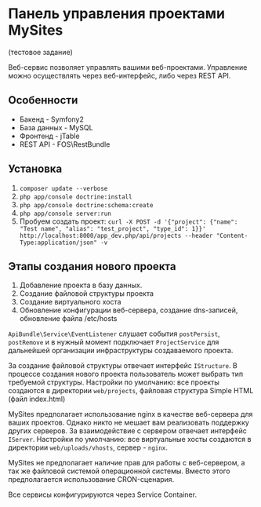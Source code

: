Панель управления проектами MySites
========================

(тестовое задание)

Веб-сервис позволяет управлять вашими веб-проектами. 
Управление можно осуществлять через веб-интерфейс, либо через REST API.

Особенности
--------------
* Бакенд - Symfony2
* База данных - MySQL
* Фронтенд - jTable
* REST API - FOS\RestBundle

Установка
--------------

1. `composer update --verbose`
2. `php app/console doctrine:install`
3. `php app/console doctrine:schema:create`
4. `php app/console server:run`
5. Пробуем создать проект: `curl -X POST -d '{"project": {"name": "Test name", "alias": "test_project", "type_id": 1}}' http://localhost:8000/app_dev.php/api/projects --header "Content-Type:application/json" -v`

Этапы создания нового проекта
--------------
1. Добавление проекта в базу данных.
2. Создание файловой структуры проекта
3. Создание виртуального хоста
4. Обновление конфигурации веб-сервера, создание dns-записей, обновление файла /etc/hosts

`ApiBundle\Service\EventListener` слушает события `postPersist`, `postRemove` и в нужный 
момент подключает `ProjectService` для дальнейшей организации инфраструктуры создаваемого проекта. 

За создание файловой структуры отвечает интерфейс `IStructure`. В процессе создания нового проекта пользователь может выбрать тип требуемой структуры.
Настройки по умолчанию: все проекты создаются в директории `web/projects`, файловая структура Simple HTML (файл index.html)

MySites предполагает использование nginx в качестве веб-сервера для ваших проектов.
Однако никто не мешает вам реализовать поддержку других серверов. За взаимодействие с сервером отвечает интерфейс `IServer`.
Настройки по умолчанию: все виртуальные хосты создаются в директории `web/uploads/vhosts`, сервер - `nginx`.

MySites не предполагает наличие прав для работы с веб-сервером, а так же файловой системой операционной системы. Вместо этого предполагается использование CRON-сценария.

Все сервисы конфигурируются через Service Container.